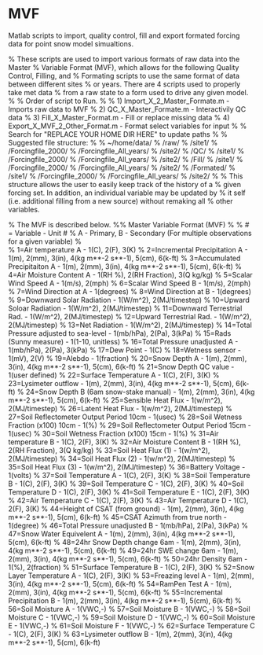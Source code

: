# MVF
Matlab scripts to import, quality control, fill and export formated forcing data for point snow model simualtions.

% These scripts are used to import various formats of raw data into the Master
% Variable Format (MVF), which allows for the following Quality Control, Filling, and
% Formating scripts to use the same format of data between different sites
% or years. There are 4 scripts used to properly take met data
% from a raw state to a form used to drive any given model.
%
% Order of script to Run.
%
% 1) Import_X_2_Master_Formate.m         - Imports raw data to MVF
% 2) QC_X_Master_Formate.m               - Interactivily QC data
% 3) Fill_X_Master_Format.m              - Fill or replace missing data
% 4) Export_X_MVF_2_Other_Format.m       - Format select variables for input
%
% Search for "REPLACE YOUR HOME DIR HERE" to update paths
%
% Suggested file structure:
%
% ~/home/data/
%            /raw/
%                /site1/
%                      /Forcingfile_2000/
%                      /Forcingfile_All_years/
%                /site2/
%            /QC/
%                /site1/
%                      /Forcingfile_2000/
%                      /Forcingfile_All_years/
%                /site2/
%            /Fill/
%                /site1/
%                      /Forcingfile_2000/
%                      /Forcingfile_All_years/
%                /site2/
%            /Formated/
%                /site1/
%                      /Forcingfile_2000/
%                      /Forcingfile_All_years/
%                /site2/
%
% This structure allows the user to easily keep track of the history of a
% given forcing set. In addition, an individual variable may be updated by
% it self (i.e. additional filling from a new source) without remaking all
% other variables.


% The MVF is described below. 
%%       Master Variable Format (MVF)
%
%       # = Variable                   - Unit #
%       A - Primary, B - Secondary (For multiple observations for a given variable)
%       
%       1=Air temperature A                         - 1(C), 2(F), 3(K) 
%       2=Incremental Precipitation A               - 1(m), 2(mm), 3(in), 4(kg m**-2 s**-1), 5(cm), 6(k-ft)
%       3=Accumulated Precipitaiton A               - 1(m), 2(mm), 3(in), 4(kg m**-2 s**-1), 5(cm), 6(k-ft)
%       4=Air Moisture Content A                    - 1(RH %), 2(RH Fraction), 3(Q kg/kg)
%       5=Scalar Wind Speed A                       - 1(m/s), 2(mph)
%       6=Scalar Wind Speed B                       - 1(m/s), 2(mph)
%       7=Wind Direction at A                       - 1(degrees)
%       8=Wind Direction at B                       - 1(degrees)
%       9=Downward Solar Radiation                  - 1(W/m^2), 2(MJ/timestep)
%       10=Upward Soloar Radiation                  - 1(W/m^2), 2(MJ/timestep) 
%       11=Downward Terrestrial Rad.                - 1(W/m^2), 2(MJ/timestep)
%       12=Upward Terrestrial Rad.                  - 1(W/m^2), 2(MJ/timestep)
%       13=Net Radiation                            - 1(W/m^2), 2(MJ/timestep)
%       14=Total Pressure adjusted to sea-level		- 1(mb/hPa), 2(Pa), 3(kPa)
%       15=Rads (Sunny measure)                     - 1(1-10, unitless)
%       16=Total Pressure unadjusted A              - 1(mb/hPa), 2(Pa), 3(kPa)
%       17=Dew Point                                - 1(C)
%       18=Wetness sensor                           - 1(mV), 2(V)
%       19=Alebdo                                   - 1(fraction)
%       20=Snow Depth A                             - 1(m), 2(mm), 3(in), 4(kg m**-2 s**-1), 5(cm), 6(k-ft)
%       21=Snow Depth QC value                      - 1(user defined)
%       22=Surface Temperature A                    - 1(C), 2(F), 3(K)
%       23=Lysimeter outflow                        - 1(m), 2(mm), 3(in), 4(kg m**-2 s**-1), 5(cm), 6(k-ft)
%       24=Snow Depth B (6am snow-stake manual)     - 1(m), 2(mm), 3(in), 4(kg m**-2 s**-1), 5(cm), 6(k-ft)
%       25=Sensible Heat Flux                       - 1(w/m^2), 2(MJ/timestep)
%       26=Latent Heat Flux                         - 1(w/m^2), 2(MJ/timestep)
%       27=Soil Reflectometer Output Period 10cm    - 1(usec) 
%       28=Soil Wetness Fraction (x100) 10cm        - 1(%)
%       29=Soil Reflectometer Output Period  15cm   - 1(usec)
%       30=Soil Wetness Fraction (x100)  15cm       - 1(%)
%       31=Air temperature B                        - 1(C), 2(F), 3(K)
%       32=Air Moisture Content B                   - 1(RH %), 2(RH Fraction), 3(Q kg/kg)
%       33=Soil Heat Flux  (1)                      - 1(w/m^2), 2(MJ/timestep)
%       34=Soil Heat Flux  (2)                      - 1(w/m^2), 2(MJ/timestep)
%       35=Soil Heat Flux  (3)                      - 1(w/m^2), 2(MJ/timestep)
%       36=Battery Voltage                          - 1(volts)
%       37=Soil Temperature A                       - 1(C), 2(F), 3(K)
%       38=Soil Temperature B                       - 1(C), 2(F), 3(K)
%       39=Soil Temperature C                       - 1(C), 2(F), 3(K)
%       40=Soil Temperature D                       - 1(C), 2(F), 3(K)
%       41=Soil Temperature E                       - 1(C), 2(F), 3(K)
%		    42=Air Temperature C					            	- 1(C), 2(F), 3(K)
%		    43=Air Temperature D					            	- 1(C), 2(F), 3(K)
%		    44=Height of CSAT (from ground)		      		- 1(m), 2(mm), 3(in), 4(kg m**-2 s**-1), 5(cm), 6(k-ft)
%		    45=CSAT Azimuth from true north		        	- 1(degree)
%       46=Total Pressure unadjusted B              - 1(mb/hPa), 2(Pa), 3(kPa)
%       47=Snow Water Equivelent A                  - 1(m), 2(mm), 3(in), 4(kg m**-2 s**-1), 5(cm), 6(k-ft)
%       48=24hr Snow Depth change 6am               - 1(m), 2(mm), 3(in), 4(kg m**-2 s**-1), 5(cm), 6(k-ft)
%       49=24hr SWE change 6am                      - 1(m), 2(mm), 3(in), 4(kg m**-2 s**-1), 5(cm), 6(k-ft)
%       50=24hr Density 6am                         - 1(%), 2(fraction)
%       51=Surface Temperature B                    - 1(C), 2(F), 3(K)
%       52=Snow Layer Temperature A                 - 1(C), 2(F), 3(K)
%       53=Freazing level A                         - 1(m), 2(mm), 3(in), 4(kg m**-2 s**-1), 5(cm), 6(k-ft)
%       54=RamPen Test A                            - 1(m), 2(mm), 3(in), 4(kg m**-2 s**-1), 5(cm), 6(k-ft)
%       55=Incremental Precipitation B              - 1(m), 2(mm), 3(in), 4(kg m**-2 s**-1), 5(cm), 6(k-ft)
%       56=Soil Moisture A                          - 1(VWC,-)
%       57=Soil Moisture B                          - 1(VWC,-)
%       58=Soil Moisture C                          - 1(VWC,-)
%       59=Soil Moisture D                          - 1(VWC,-)
%       60=Soil Moisture E                          - 1(VWC,-)
%       61=Soil Moisture F                          - 1(VWC,-)
%       62=Surface Temperature C                    - 1(C), 2(F), 3(K)
%       63=Lysimeter outflow B                      - 1(m), 2(mm), 3(in), 4(kg m**-2 s**-1), 5(cm), 6(k-ft)

